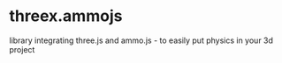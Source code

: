 # threex.ammojs
library integrating three.js and ammo.js - to easily put physics in your 3d project
